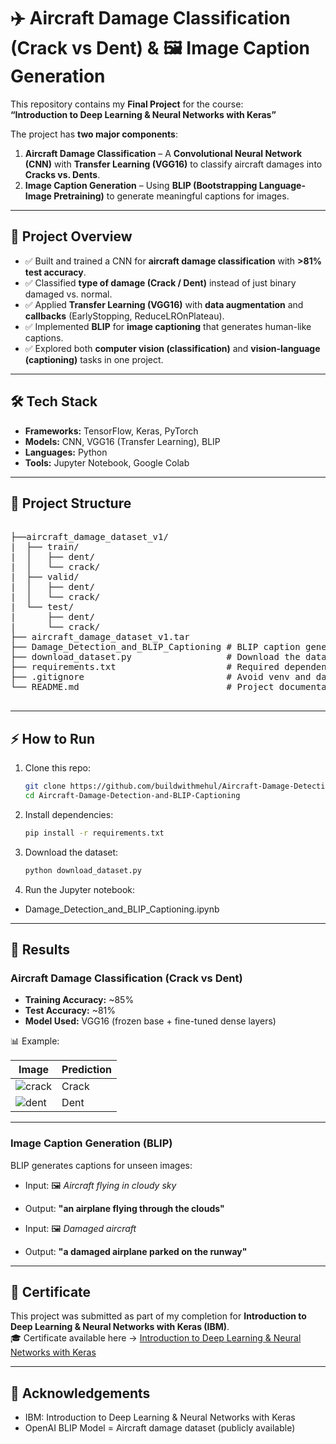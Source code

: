 # ✈️ Aircraft Damage Classification (Crack vs Dent) & 🖼️ Image Caption Generation  

This repository contains my **Final Project** for the course:  
**“Introduction to Deep Learning & Neural Networks with Keras”**  

The project has **two major components**:  

1. **Aircraft Damage Classification** – A **Convolutional Neural Network (CNN)** with **Transfer Learning (VGG16)** to classify aircraft damages into **Cracks vs. Dents**.  
2. **Image Caption Generation** – Using **BLIP (Bootstrapping Language-Image Pretraining)** to generate meaningful captions for images.  

---

## 📌 Project Overview  

- ✅ Built and trained a CNN for **aircraft damage classification** with **>81% test accuracy**.  
- ✅ Classified **type of damage (Crack / Dent)** instead of just binary damaged vs. normal.  
- ✅ Applied **Transfer Learning (VGG16)** with **data augmentation** and **callbacks** (EarlyStopping, ReduceLROnPlateau).  
- ✅ Implemented **BLIP** for **image captioning** that generates human-like captions.  
- ✅ Explored both **computer vision (classification)** and **vision-language (captioning)** tasks in one project.  

---

## 🛠️ Tech Stack  

- **Frameworks:** TensorFlow, Keras, PyTorch  
- **Models:** CNN, VGG16 (Transfer Learning), BLIP  
- **Languages:** Python  
- **Tools:** Jupyter Notebook, Google Colab  

---

## 📂 Project Structure  

<pre>
  
├──aircraft_damage_dataset_v1/
|  ├── train/
|  │   ├── dent/
|  │   └── crack/
|  ├── valid/
|  │   ├── dent/
|  │   └── crack/
|  └── test/
|      ├── dent/
|      └── crack/ 
├── aircraft_damage_dataset_v1.tar
├── Damage_Detection_and_BLIP_Captioning # BLIP caption generation
├── download_dataset.py                  # Download the dataset
├── requirements.txt                     # Required dependencies
├── .gitignore                           # Avoid venv and dataset
└── README.md                            # Project documentation
  
</pre>

---

## ⚡ How to Run  

1. Clone this repo:  
   ```bash
   git clone https://github.com/buildwithmehul/Aircraft-Damage-Detection-and-BLIP-Captioning.git
   cd Aircraft-Damage-Detection-and-BLIP-Captioning

2. Install dependencies:
   ```bash
   pip install -r requirements.txt

3. Download the dataset:
   ```bash
   python download_dataset.py

4. Run the Jupyter notebook:

- Damage_Detection_and_BLIP_Captioning.ipynb

---

## 🚀 Results  

### Aircraft Damage Classification (Crack vs Dent)  
- **Training Accuracy:** ~85%  
- **Test Accuracy:** ~81%  
- **Model Used:** VGG16 (frozen base + fine-tuned dense layers)    

📊 Example:  

| Image | Prediction |
|-------|------------|
| ![crack](https://www.rpxtech.com/uploads/9/3/3/2/93321990/an-2-fatigue-crack.jpeg) | Crack |
| ![dent](https://scientificconceptsartandlife.wordpress.com/wp-content/uploads/2017/06/unnamed-1.jpg)   | Dent |

---

### Image Caption Generation (BLIP)  

BLIP generates captions for unseen images:  

- Input: 🖼️ *Aircraft flying in cloudy sky*  
- Output: **"an airplane flying through the clouds"**  

- Input: 🖼️ *Damaged aircraft*  
- Output: **"a damaged airplane parked on the runway"**  

---

## 📜 Certificate  

This project was submitted as part of my completion for **Introduction to Deep Learning & Neural Networks with Keras (IBM)**.  
🎓 Certificate available here → [Introduction to Deep Learning & Neural Networks with Keras](https://coursera.org/share/40fb6ada98f5b1a6eaf51a181abf2c7c)

---

## 🙌 Acknowledgements

- IBM: Introduction to Deep Learning & Neural Networks with Keras
- OpenAI BLIP Model
= Aircraft damage dataset (publicly available)
   
